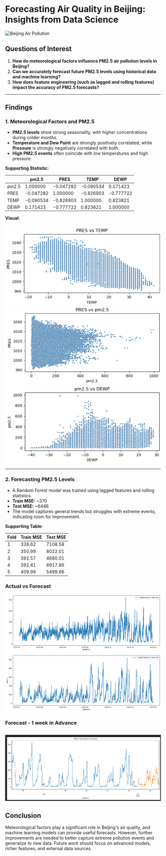 # Forecasting Air Quality in Beijing: Insights from Data Science

![Beijing Air Pollution](images/beijing-air-pollution.jpg)

## Questions of Interest

1. **How do meteorological factors influence PM2.5 air pollution levels in Beijing?**
2. **Can we accurately forecast future PM2.5 levels using historical data and machine learning?**
3. **How does feature engineering (such as lagged and rolling features) impact the accuracy of PM2.5 forecasts?**

---

## Findings

### 1. Meteorological Factors and PM2.5

- **PM2.5 levels** show strong seasonality, with higher concentrations during colder months.
- **Temperature and Dew Point** are strongly positively correlated, while **Pressure** is strongly negatively correlated with both.
- **High PM2.5 events** often coincide with low temperatures and high pressure.

**Supporting Statistic:**

|         | pm2.5    | PRES     | TEMP     | DEWP     |
|---------|----------|----------|----------|----------|
| pm2.5   | 1.000000 | -0.047282| -0.090534| 0.171423 |
| PRES    | -0.047282| 1.000000 | -0.826903| -0.777722|
| TEMP    | -0.090534| -0.826903| 1.000000 | 0.823821 |
| DEWP    | 0.171423 | -0.777722| 0.823821 | 1.000000 |

**Visual:**

![alt text](images/image.png)
![alt text](images/image-1.png)
![alt text](images/image-2.png)

---

### 2. Forecasting PM2.5 Levels

- A Random Forest model was trained using lagged features and rolling statistics.
- **Train MSE:** ~370
- **Test MSE:** ~6446
- The model captures general trends but struggles with extreme events, indicating room for improvement.

**Supporting Table:**

| Fold | Train MSE | Test MSE |
|------|-----------|----------|
| 1    |   338.62  |  7108.58 |
| 2    |   350.99  |  8022.01 |
| 3    |   392.57  |  4680.01 |
| 4    |   392.41  |  6917.86 |
| 5    |   409.99  |  5499.66 |

### Actual vs Forecast
![alt text](images/image-3.png)


### Forecast - 1 week in Advance
![alt text](images/image-4.png)
---

## Conclusion

Meteorological factors play a significant role in Beijing's air quality, and machine learning models can provide useful forecasts. However, further improvements are needed to better capture extreme pollution events and generalize to new data. Future work should focus on advanced models, richer features, and external data sources.
